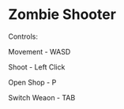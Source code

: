 # Zombie Shooter

Controls:

Movement - WASD

Shoot - Left Click

Open Shop - P

Switch Weaon - TAB
